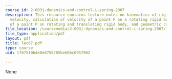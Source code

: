 ```yaml
---
course_id: 2-003j-dynamics-and-control-i-spring-2007
description: This resource contains lecture notes on kinematics of rigid bodies, angular
  velocity, calculation of velocity of a point P on a rotating rigid body, velocity
  of a point P on rotating and translating rigid body, and geometric constraints.
file_location: /coursemedia/2-003j-dynamics-and-control-i-spring-2007/1f67510b4e0e8758705be60bc6957982_lec07.pdf
file_type: application/pdf
layout: pdf
title: lec07.pdf
type: course
uid: 1f67510b4e0e8758705be60bc6957982

---
```

None